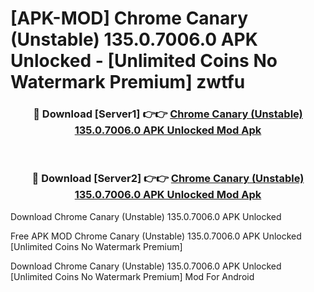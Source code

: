 # [APK-MOD] Chrome Canary (Unstable) 135.0.7006.0 APK Unlocked - [Unlimited Coins No Watermark Premium] zwtfu



<div align="center">
<h3>🔴 Download [Server1] 👉👉 <a href="https://momento.my/?title=Chrome_Canary_(Unstable)_135.0.7006.0_APK_Unlocked">Chrome Canary (Unstable) 135.0.7006.0 APK Unlocked Mod Apk</a></h3><br>

<h3>🔴 Download [Server2] 👉👉 <a href="https://momento.my/?title=Chrome_Canary_(Unstable)_135.0.7006.0_APK_Unlocked">Chrome Canary (Unstable) 135.0.7006.0 APK Unlocked Mod Apk</a></h3>
</div>



Download Chrome Canary (Unstable) 135.0.7006.0 APK Unlocked 

Free APK MOD Chrome Canary (Unstable) 135.0.7006.0 APK Unlocked [Unlimited Coins No Watermark Premium]

Download Chrome Canary (Unstable) 135.0.7006.0 APK Unlocked [Unlimited Coins No Watermark Premium] Mod For Android
